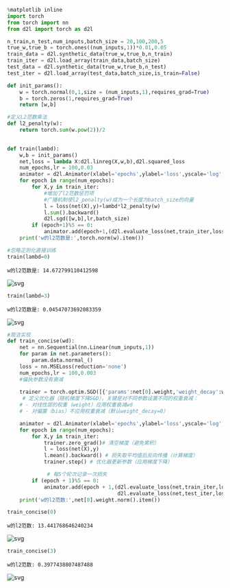 ```python
%matplotlib inline
import torch
from torch import nn
from d2l import torch as d2l
```


```python
n_train,n_test,num_inputs,batch_size = 20,100,200,5
true_w,true_b = torch.ones((num_inputs,1))*0.01,0.05
train_data = d2l.synthetic_data(true_w,true_b,n_train)
train_iter = d2l.load_array(train_data,batch_size)
test_data = d2l.synthetic_data(true_w,true_b,n_test)
test_iter = d2l.load_array(test_data,batch_size,is_train=False)
```


```python
def init_params():
    w = torch.normal(0,1,size = (num_inputs,1),requires_grad=True)
    b = torch.zeros(1,requires_grad=True)
    return [w,b]
```


```python
#定义L2范数乘法
def l2_penalty(w):
    return torch.sum(w.pow(2))/2
    
```


```python
def train(lambd):
    w,b = init_params()
    net,loss = lambda X:d2l.linreg(X,w,b),d2l.squared_loss
    num_epochs,lr = 100,0.03
    animator = d2l.Animator(xlabel='epochs',ylabel='loss',yscale='log',xlim=[5,num_epochs],legend=['train','test'])
    for epoch in range(num_epochs):
        for X,y in train_iter:
            #增加了l2范数惩罚项
            #广播机制使l2_penalty(w)成为一个长度为batch_size的向量
            l = loss(net(X),y)+lambd*l2_penalty(w)
            l.sum().backward()
            d2l.sgd([w,b],lr,batch_size)
        if (epoch+1)%5 == 0:
            animator.add(epoch+1,(d2l.evaluate_loss(net,train_iter,loss),d2l.evaluate_loss(net,test_iter,loss)))
    print('w的l2范数是:',torch.norm(w).item())
```


```python
#忽略正则化直接训练
train(lambd=0)
```

    w的l2范数是: 14.672799110412598
    


    
![svg](output_5_1.svg)
    



```python
train(lambd=3)
```

    w的l2范数是: 0.04547073692083359
    


    
![svg](output_6_1.svg)
    



```python
#简洁实现
def train_concise(wd):
    net = nn.Sequential(nn.Linear(num_inputs,1))
    for param in net.parameters():
        param.data.normal_()
    loss = nn.MSELoss(reduction='none')
    num_epochs,lr = 100,0.003
    #偏执参数没有衰减
    
    trainer = torch.optim.SGD([{'params':net[0].weight,'weight_decay':wd},{'params':net[0].bias}],lr=lr)
     # 定义优化器（随机梯度下降SGD），关键是对不同参数设置不同的权重衰减：
    # - 对线性层的权重（weight）应用权重衰减wd
    # - 对偏置（bias）不应用权重衰减（默认weight_decay=0）

    animator = d2l.Animator(xlabel='epochs',ylabel='loss',yscale='log',xlim=[5,num_epochs],legend=['train','test'])
    for epoch in range(num_epochs):
        for X,y in train_iter:
            trainer.zero_grad()# 清空梯度（避免累积）
            l = loss(net(X),y)
            l.mean().backward() # 损失取平均值后反向传播（计算梯度）
            trainer.step() # 优化器更新参数（应用梯度下降）

             # 每5个轮次记录一次损失
        if (epoch + 1)%5 == 0:
            animator.add(epoch + 1,(d2l.evaluate_loss(net,train_iter,loss),# 计算训练损失
                                    d2l.evaluate_loss(net,test_iter,loss))) # 计算测试损失
    print('w的l2范数:',net[0].weight.norm().item())
```


```python
train_concise(0)
```

    w的l2范数: 13.441768646240234
    


    
![svg](output_8_1.svg)
    



```python
train_concise(3)

```

    w的l2范数: 0.3977438807487488
    


    
![svg](output_9_1.svg)
    



```python

```

